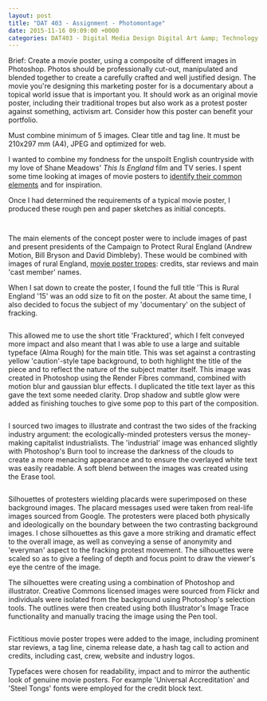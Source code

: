 ```yaml
---
layout: post
title: "DAT 403 - Assignment - Photomontage"
date: 2015-11-16 09:09:00 +0000
categories: DAT403 - Digital Media Design Digital Art &amp; Technology
---
```


<!-- wp:paragraph {"className":"brief"} -->
<p class="brief">Brief: Create a movie poster, using a composite of different images in Photoshop. Photos should be professionally cut-out, manipulated and blended together to create a carefully crafted and well justified design. The movie you're designing this marketing poster for is a documentary about a topical world issue that is important you. It should work as an original movie poster, including their traditional tropes but also work as a protest poster against something, activism art. Consider how this poster can benefit your portfolio.</p>
<!-- /wp:paragraph -->

<!-- wp:paragraph -->
<p>Must combine minimum of 5 images. Clear title and tag line. It must be 210x297 mm (A4), JPEG and optimized for web.</p>
<!-- /wp:paragraph -->

<!-- wp:paragraph -->
<p>I wanted to combine my fondness for the unspoilt English countryside with my love of Shane Meadows' <em>This Is England</em> film and TV series. I spent some time looking at images of movie posters to <a href="https://www.circleseven.co.uk/dat-403-movie-poster-tropes-what-are-they/">identify their common elements</a> and for inspiration.</p>
<!-- /wp:paragraph -->

<!-- wp:paragraph -->
<p>Once I had determined the requirements of a typical movie poster, I produced these rough pen and paper sketches as initial concepts.</p>
<!-- /wp:paragraph -->

<!-- wp:gallery {"linkTo":"media","sizeSlug":"medium","align":"left"} -->
<figure class="wp-block-gallery alignleft has-nested-images columns-default is-cropped"><!-- wp:image {"id":204,"sizeSlug":"medium","linkDestination":"media","style":{"border":{"radius":"6px"}}} -->
<figure class="wp-block-image size-medium has-custom-border"><a href="https://www.circleseven.co.uk/wp-content/uploads/2022/12/IMG_16101-e1445962906164.jpg"><img src="https://www.circleseven.co.uk/wp-content/uploads/2022/12/IMG_16101-e1445962906164-241x300.jpg" alt="" class="wp-image-204" style="border-radius:6px"/></a></figure>
<!-- /wp:image -->

<!-- wp:image {"id":205,"sizeSlug":"medium","linkDestination":"media","style":{"border":{"radius":"6px"}}} -->
<figure class="wp-block-image size-medium has-custom-border"><a href="https://www.circleseven.co.uk/wp-content/uploads/2022/12/IMG_16111-e1445962964594-scaled-1.jpg"><img src="https://www.circleseven.co.uk/wp-content/uploads/2022/12/IMG_16111-e1445962964594-scaled-1-179x300.jpg" alt="" class="wp-image-205" style="border-radius:6px"/></a></figure>
<!-- /wp:image --></figure>
<!-- /wp:gallery -->

<!-- wp:paragraph -->
<p>The main elements of the concept poster were to include images of past and present presidents of the Campaign to Protect Rural England (Andrew Motion, Bill Bryson and David Dimbleby). These would be combined with images of rural England, <a href="https://www.circleseven.co.uk/dat-403-movie-poster-tropes-what-are-they/">movie poster tropes</a>: credits, star reviews and main 'cast member' names.</p>
<!-- /wp:paragraph -->

<!-- wp:paragraph -->
<p>When I sat&nbsp;down to create&nbsp;the poster, I found the full title 'This is Rural England '15' was an odd size to fit on the poster. At about the same time, I also decided to focus the subject of my 'documentary' on the subject of fracking.</p>
<!-- /wp:paragraph -->

<!-- wp:image {"id":206,"sizeSlug":"full","linkDestination":"media","style":{"border":{"radius":"6px"}}} -->
<figure class="wp-block-image size-full has-custom-border"><a href="https://www.circleseven.co.uk/wp-content/uploads/2022/12/fracktured_title.jpg"><img src="https://www.circleseven.co.uk/wp-content/uploads/2022/12/fracktured_title.jpg" alt="" class="wp-image-206" style="border-radius:6px"/></a></figure>
<!-- /wp:image -->

<!-- wp:paragraph -->
<p>This allowed me to use the&nbsp;short title 'Fracktured', which I felt conveyed more impact and also meant that I was able to use a large and suitable typeface (Alma Rough) for the main title. This was set against a contrasting yellow 'caution'-style tape background, to&nbsp;both highlight the title of the piece and to reflect the nature of the subject matter itself. This image was created in Photoshop using the Render Fibres command, combined with motion blur and gaussian blur effects. I&nbsp;duplicated the title text layer as this gave the text some needed clarity. Drop shadow and subtle glow were added as finishing touches to give some pop to this part of the composition.</p>
<!-- /wp:paragraph -->

<!-- wp:image {"id":207,"sizeSlug":"medium","linkDestination":"custom"} -->
<figure class="wp-block-image size-medium"><a href="https://www.circleseven.co.uk/wp-content/uploads/2022/12/fracktured_background.jpg"><img src="https://www.circleseven.co.uk/wp-content/uploads/2022/12/fracktured_background-212x300.jpg" alt="" class="wp-image-207"/></a></figure>
<!-- /wp:image -->

<!-- wp:paragraph -->
<p>I sourced two images to illustrate and contrast the two sides of the fracking industry argument: the ecologically-minded protesters versus the money-making capitalist industrialists. The 'industrial' image was enhanced slightly with Photoshop's Burn tool to increase the darkness of the clouds to create&nbsp;a more menacing appearance and to ensure the overlayed white text was easily readable. A soft blend between the images was created using the Erase tool.</p>
<!-- /wp:paragraph -->

<!-- wp:image {"id":208,"sizeSlug":"medium","linkDestination":"custom"} -->
<figure class="wp-block-image size-medium"><a href="https://www.circleseven.co.uk/wp-content/uploads/2022/12/protester_silhouettes.jpg"><img src="https://www.circleseven.co.uk/wp-content/uploads/2022/12/protester_silhouettes-209x300.jpg" alt="" class="wp-image-208"/></a></figure>
<!-- /wp:image -->

<!-- wp:paragraph -->
<p>Silhouettes of protesters wielding placards were superimposed on these background images. The placard messages used were&nbsp;taken from real-life images sourced from Google. The protesters were placed both physically and ideologically on the boundary between the two contrasting background images. I chose silhouettes as this gave a more striking and dramatic effect to the overall image, as well as conveying a sense of anonymity and 'everyman' aspect to the fracking protest movement. The silhouettes were scaled so as to give a feeling of depth and focus point to draw the viewer's eye the centre of the image.</p>
<!-- /wp:paragraph -->

<!-- wp:paragraph -->
<p>The silhouettes were creating using a combination of Photoshop and illustrator. Creative Commons licensed images were sourced from Flickr and individuals were isolated from the background using Photoshop's selection tools. The outlines were then created using both Illustrator's Image Trace functionality and manually tracing the image using the Pen tool.</p>
<!-- /wp:paragraph -->

<!-- wp:image {"id":209,"sizeSlug":"medium","linkDestination":"custom"} -->
<figure class="wp-block-image size-medium"><a href="https://www.circleseven.co.uk/wp-content/uploads/2022/12/fracktured_movie_poster_tropes-scaled-1.jpg"><img src="https://www.circleseven.co.uk/wp-content/uploads/2022/12/fracktured_movie_poster_tropes-scaled-1-212x300.jpg" alt="" class="wp-image-209"/></a></figure>
<!-- /wp:image -->

<!-- wp:paragraph -->
<p>Fictitious movie poster tropes were added to the image, including prominent star reviews, a tag line, cinema release date, a hash tag call to action and credits, including cast, crew, website and industry logos.</p>
<!-- /wp:paragraph -->

<!-- wp:paragraph -->
<p>Typefaces were chosen for readability, impact and to mirror the authentic look of genuine movie posters. For example 'Universal Accreditation' and 'Steel Tongs' fonts were employed for the credit block text.</p>
<!-- /wp:paragraph -->

<!-- wp:image {"id":499,"sizeSlug":"medium","linkDestination":"media"} -->
<figure class="wp-block-image size-medium"><a href="https://www.circleseven.co.uk/wp-content/uploads/2023/03/fracktured_finished_poster_image.jpg"><img src="https://www.circleseven.co.uk/wp-content/uploads/2023/03/fracktured_finished_poster_image-212x300.jpg" alt="" class="wp-image-499"/></a></figure>
<!-- /wp:image -->